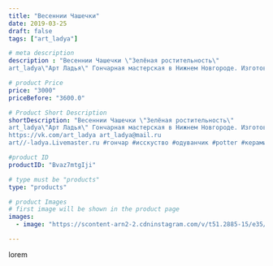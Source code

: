```yaml
---
title: "Весеннии Чашечки"
date: 2019-03-25
draft: false
tags: ["art_ladya"]

# meta description
description : "Весеннии Чашечки \"Зелёная ростительность\" 
art_ladya\"Арт Ладья\" Гончарная мастерская в Нижнем Новгороде. Изготовление керамики и мастер//-классы по обучению"

# product Price
price: "3000"
priceBefore: "3600.0"

# Product Short Description
shortDescription: "Весеннии Чашечки \"Зелёная ростительность\" 
art_ladya\"Арт Ладья\" Гончарная мастерская в Нижнем Новгороде. Изготовление керамики и мастер//-классы по обучению. 
https://vk.com/art_ladya art_ladya@mail.ru 
art//-ladya.Livemaster.ru #гончар #исскуство #одуванчик #potter #керамикадляинтерьера #керамикаручнаяработа #гончарнаямастерская #лягушка #handmade #посудаизглины #керамика #гончарнаяпосуда #эксклюзивнаякерамика #dishes #decor #ceramicar #весна #claygoods #tankard #earthenware #ceramic #design #кружка #чашечки #restaurant #ceramicart #ростительность #clay #лето #авторскаякерамика"

#product ID
productID: "Bvaz7mtgIji"

# type must be "products"
type: "products"

# product Images
# first image will be shown in the product page
images:
  - image: "https://scontent-arn2-2.cdninstagram.com/v/t51.2885-15/e35/53863581_2232284923481609_3175497089996668394_n.jpg?tp=1&_nc_ht=scontent-arn2-2.cdninstagram.com&_nc_cat=105&_nc_ohc=B_oml0au21kAX_DtURL&ccb=7-4&oh=f9e4cf6bad126255241ae92d712322bc&oe=6083A584&_nc_sid=86f79a&ig_cache_key=MjAwNzE0NDk4MDMzMzc1ODY5MA%3D%3D.2-ccb7-4"

---
```

lorem
